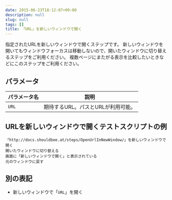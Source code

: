 ```yaml
---
date: 2015-06-23T18:12:07+09:00
description: null
slug: null
tags: []
title: 「URL」を新しいウィンドウで開く　
---
```


指定されたURLを新しいウィンドウで開くステップです。
新しいウィンドウを開いてもウィンドウフォーカスは移動しないので、開いたウィンドウに切り替えるステップをご利用ください。
複数ページにまたがる表示を比較したいときなどにこのステップをご利用ください。

## パラメータ

パラメータ名 | 説明
------|---------
`URL` | 期待するURL。パスとURLが利用可能。

## URLを新しいウィンドウで開くテストスクリプトの例

```
「http://docs.shouldbee.at/steps/OpenUrlInNewWindow/」を新しいウィンドウで開く
開いたウィンドウに切り替える
画面に「新しいウィンドウで開く」と表示されている
元のウィンドウに戻す
```

## 別の表記

* 新しいウィンドウで「`URL`」を開く
